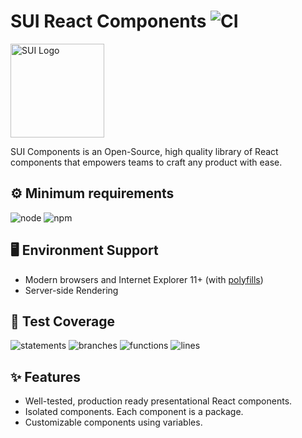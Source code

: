 # SUI React Components ![CI](https://github.com/SUI-Components/sui-components/workflows/CI/badge.svg)

<img src="https://avatars2.githubusercontent.com/u/13288987?s=200&v=4" alt="SUI Logo" width="150">

SUI Components is an Open-Source, high quality library of React components that empowers teams to craft any product with ease.

## ⚙️ Minimum requirements
![node](https://shields.io/badge/node-v16+-lightgray?logo=nodedotjs&logoWidth=20&style=for-the-badge)
![npm](https://shields.io/badge/npm-v7+-lightgrey?logo=npm&logoWidth=20&style=for-the-badge)

## 🖥 Environment Support

- Modern browsers and Internet Explorer 11+ (with [polyfills](https://github.com/SUI-Components/sui/tree/master/packages/sui-polyfills))
- Server-side Rendering

## 🧪 Test Coverage

![statements](https://shields.io/badge/statements-66.19%25-red)
![branches](https://shields.io/badge/branches-49.26%25-550000)
![functions](https://shields.io/badge/functions-49.35%25-550000)
![lines](https://shields.io/badge/lines-68.06%25-red)

## ✨ Features

- Well-tested, production ready presentational React components.
- Isolated components. Each component is a package.
- Customizable components using variables.
